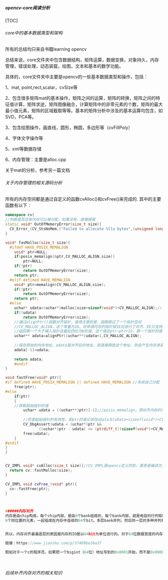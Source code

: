 ##### opencv-core阅读分析

[TOC]

###### core中的基本数据类型和架构

所有的总结均只来自书籍learning opencv

总结来说，core文件夹中包含数据结构，矩阵运算，数据变换，对象持久，内存管理，错误处理，动态装载，绘图，文本和基本的数学功能。

具体的，core文件夹中主要是opencv的一些基本数据类型和操作，包括：

1、mat, point,rect,scalar，cvSIze等

2、包含很多矩阵mat的基本操作，矩阵之间的运算，矩阵的转换，矩阵之间的特征值计算，矩阵求逆，矩阵图像融合，计算矩阵中的非零元素的个数，矩阵的最大最小值元素，矩阵的区域截取等等。基本的矩阵分析中涉及的基本运算均包含，如SVD，PCA等。

3、包含绘图操作，画直线，圆形，椭圆，多边形等（cvFillPoly）

4、字体文字操作等

5、xml等数据存储

6、内存管理：主要是alloc.cpp

关于mat的分析，参考另一篇文档




###### 关于内存管理的相关源码分析
所有的内存空间都是通过自定义的函数cvAlloc()和cvFree()来完成的.
其中的主要函数有以下：
```c++
namespace cv{
//判断是否还有内存可以被分配，如果没有，直接报错
static void* OutOfMemoryError(size_t size){
  CV_Error_(CV_StsNoMem,("Failed to allocate %llu bytes",(unsigned long long )size));
}

void* fasMalloc(size_t size){
  #ifdef HAVE_POSIX_MEMALIGN
  	void* ptr=NULL;
  	if(posix_memalign(&ptr,CV_MALLOC_ALIGN,size))
  		ptr=NULL;
  	if(!ptr)
  		return OutOfMemoryError(size);
  	return ptr;
  #elif defined HAVE_MEMALIGN
  	void* ptr=memalign(CV_MALLOC_ALIGN,size);
  	if(!ptr)
  		return OutOfMemoryError(size);
  	return ptr;
  #else
  	uchar* udata=(uchar*)malloc(size+sizeof(void*)+CV_MALLOC_ALIGN);//多申请了两块内存 sizeof(void*)+CV_MALLOC_ALIGN
  	if(!udata)
  		return OutOfMemoryError(size);
  	//通过alignPtr()函数对齐指针，值得注意的是，函数跳过了一个指针空间
  	//CV_MALLOC_ALIGN，这个常量为16。将申请内存的指针按16位进行了对齐，EE只支持16位对其的指针
  	//返回第一个大于输入指针且最后四位为0的值，这个值在ptr~ptr+15，跳一个指针的值，void*，adata为CV_MALLOC_ALIGN+size，CV_MALLOC_ALIGN这块内存可对应的mat中的flag的属性中的存储值，存储一些mat的属性
  	uchar** adata=alignPtr((uchar**)udata+1,CV_MALLOC_ALIGN);
  	
  	//保存原始的内存地址，adata是对齐后的地址，若直接释放这个地址，则会产生内存泄漏，malloc得到的指针地址保存在adata的前一块区域内。
  	adata[-1]=udata;
  	
  	return adata;
	#endif
}

void fastFree(void* ptr){
#if defined HAVE_POSIX_MEMALIGN || defined HAVE_MEMALIGN //系统自己分配
    free(ptr);
#else
    if(ptr)
    {
    //获取起始指针的值
        uchar* udata = ((uchar**)ptr)[-1];//posix_memalign，预对齐内存的分配
        
        //检查起始指针的有效性，即ptr的值应该在uData与(uData+sizeof(void*)+CV_MALLOC_ALIGN)之间
        CV_DbgAssert(udata < (uchar*)ptr &&
               ((uchar*)ptr - udata) <= (ptrdiff_t)(sizeof(void*)+CV_MALLOC_ALIGN));
        free(udata);
    }
#endif
}
}


CV_IMPL void* cvAlloc(size_t size){//CV_IMPL是opencv定义的宏，意思是编译方式设置为c方式
  return cv::fastMalloc(size);
}

CV_IMPL void cvFree_(void* ptr){
  cv::fastFree(ptr);
}



######内存对齐
内存是由chip构成，每个chip内部，是由8个bank组成的，每个bank内部，就是电容的行列矩阵结构。二维矩阵中的一个元素一般存储着8个bit，也就是包含了8个小电容。
8个同位置的元素，一起组成在内存中连续的64个bit。多层bank并列，然后同一层的多种并列构成连续的内存。


所以，内存对齐最最底层的原因是内存的IO是以64bit为单位进行的。对于64位数据宽度的内存，假如cpu也是64位的cpu，每次内存IO获取数据都是从同行同列的8个chip中各自读取一个字节拼起来的。0-63，一次，64-127一次。

链接：https://www.jianshu.com/p/37409be16a37

假如对于一个c的程序员，如果把一个bigint（64位）地址写到的0x0001开始，而不是0x0000开始，那么数据并没有存在同一行列地址上。因此cpu必须得让内存工作两次才能取到完整的数据。效率自然就很低。




```



###### 后续补齐内存对齐的相关知识


